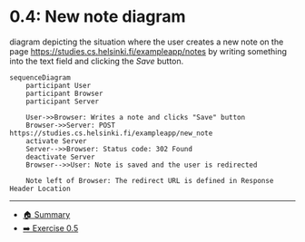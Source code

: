 # 0.4: New note diagram

diagram depicting the situation where the user creates a new note on the page https://studies.cs.helsinki.fi/exampleapp/notes by writing something into the text field and clicking the _Save_ button.

```mermaid
sequenceDiagram
    participant User
    participant Browser
    participant Server

    User->>Browser: Writes a note and clicks "Save" button
    Browser->>Server: POST https://studies.cs.helsinki.fi/exampleapp/new_note
    activate Server
    Server-->>Browser: Status code: 302 Found
    deactivate Server
    Browser-->>User: Note is saved and the user is redirected

    Note left of Browser: The redirect URL is defined in Response Header Location
```

---

- [🏠 Summary](../README.md)
- [➡️ Exercise 0.5](./exercise-0-5.md)
